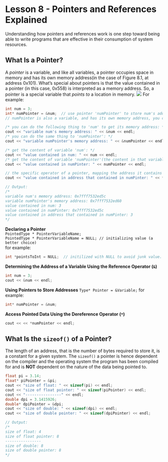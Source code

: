 # Lesson 8 - Pointers and References Explained
Understanding how pointers and references work is one step toward being able to write programs that are effective in their consumption of system resources.  

## What Is a Pointer?
A *pointer* is a variable, and like all variables, a pointer occupies space in memory and has its own memory address(in the case of Figure 8.1, at address 0x101). What’s special about pointers is that the value contained in a pointer (in this case, 0x558) is interpreted as a memory address. So, a pointer is a special variable that *points to* a location in memory.
![](https://github.com/Huixxi/Fast-C-plus-plus/blob/master/images/pointers.png)
For example:
```c++
int num = 3;
int* numPointer = &num;  // use pointer 'numPointer' to store num's address.
// numPointer is also a variable, and has its own memory address, you can assume its datatype is int*.

/* you can do the following thing to 'num' to get its memory address: */
cout << "variable num's memory address: " << &num << endl;
/* you can do the same thing to 'numPointer': */
cout << "variable numPointer's memory address: " << &numPointer << endl;

/* get the content of variable 'num': */
cout << "value contained in num: " << num << endl;
/* get the content of variable 'numPointer'(the content in that variable is num's address) */
cout << "value contained in numPinter: " << numPointer << endl;

// the specific operator of a pointer, mapping the address it contains to the value contained in that address.
cout << "value contained in address that contained in numPinter: " << *numPointer << endl;  // equals to 'num'

// Output:
/*
variable num's memory address: 0x7fff7532ed5c
variable numPointer's memory address: 0x7fff7532ed60
value contained in num: 3
value contained in numPinter: 0x7fff7532ed5c
value contained in address that contained in numPinter: 3
*/
```

**Declaring a Pointer**  
`PointedType * PointerVariableName;`  
`PointedType * PointerVariableName = NULL; // initializing value (a better choice)`  
for example:
```c++
int *pointsToInt = NULL;  // initilized with NULL to avoid junk value.
```

**Determining the Address of a Variable Using the Reference Operator (`&`)**
```c++
int num = 3;
cout << &num << endl;
```

**Using Pointers to Store Addresses**
`Type* Pointer = &Variable;`
for example:
```c++
int* numPointer = &num;
```

**Access Pointed Data Using the Dereference Operator (`*`)**
```c++
cout << << *numPointer << endl;
```

## What Is the `sizeof()` of a Pointer?
The length of an address, that is the number of bytes required to store it, is a constant for a given system. The `sizeof()` a pointer is hence dependent on the compiler and the operating system the program has been compiled for and is **NOT** dependent on the nature of the data being pointed to.
```c++
float pi = 3.14;
float* piPointer = &pi;
cout << "size of float: " << sizeof(pi) << endl;
cout << "size of float pointer: " << sizeof(piPointer) << endl;
cout << "----------------" << endl;
double dpi = 3.1415926;
double* dpiPointer = &dpi;
cout << "size of double: " << sizeof(dpi) << endl;
cout << "size of double pointer: " << sizeof(dpiPointer) << endl;

// Output:
/*
size of float: 4
size of float pointer: 8
----------------
size of double: 8
size of double pointer: 8
*/
```







